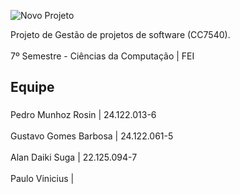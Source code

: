 ![Novo Projeto](https://github.com/user-attachments/assets/1f33f195-9b6d-4773-ae52-d17730991cd3)

<p align="left">Projeto de Gestão de projetos de software (CC7540).<br><br>7º Semestre - Ciências da Computação | FEI</p>

###

<h2 align="left">Equipe</h2>

###

<p align="left">Pedro Munhoz Rosin | 24.122.013-6<br><br>Gustavo Gomes Barbosa | 24.122.061-5<br><br>Alan Daiki Suga | 22.125.094-7<br><br>Paulo Vinicius |</p>

###
